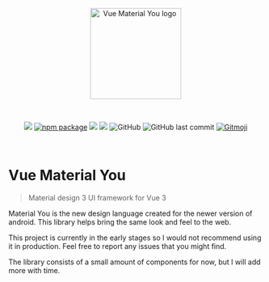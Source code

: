 <p align="center">
  <a href="https://npmjs.com/package/vue-material-you" target="_blank" rel="noopener noreferrer">
    <img width="180" src="https://user-images.githubusercontent.com/112631846/201440840-339e4be9-0d0c-45c8-aa3d-9ad60b3d04b8.svg" alt="Vue Material You logo">
  </a>
</p>
<br/>
<p align="center">
  <img src="https://img.shields.io/badge/!-not%20production%20ready-critical" >
  <a href="https://npmjs.com/package/vue-material-you"><img src="https://img.shields.io/npm/v/vue-material-you.svg" alt="npm package"></a>
  <img src="https://img.shields.io/npm/dw/vue-material-you" >
  <a href="https://www.codacy.com/gh/web-ts/vue-material-you/dashboard?utm_source=github.com&amp;utm_medium=referral&amp;utm_content=web-ts/vue-material-you&amp;utm_campaign=Badge_Grade"><img src="https://app.codacy.com/project/badge/Grade/d39a5e7759a04523979387120fec5dee"/></a>
  <img alt="GitHub" src="https://img.shields.io/github/license/web-ts/vue-material-you">
  <img alt="GitHub last commit" src="https://img.shields.io/github/last-commit/web-ts/vue-material-you">
  <a href="https://gitmoji.dev"><img src="https://img.shields.io/badge/gitmoji-%20😜%20😍-FFDD67.svg" alt="Gitmoji"></a>
</p>
<br/>

# Vue Material You

> Material design 3 UI framework for Vue 3

Material You is the new design language created for the newer version of android. This library helps bring the same look and feel to the web.

This project is currently in the early stages so I would not recommend using it in production. Feel free to report any issues that you might find.

The library consists of a small amount of components for now, but I will add more with time.
